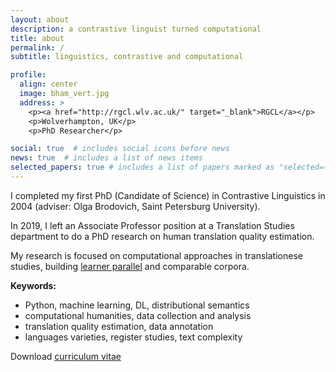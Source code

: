 ```yaml
---
layout: about
description: a contrastive linguist turned computational
title: about
permalink: /
subtitle: linguistics, contrastive and computational

profile:
  align: center
  image: bham_vert.jpg
  address: >
    <p><a href="http://rgcl.wlv.ac.uk/" target="_blank">RGCL</a></p>
    <p>Wolverhampton, UK</p>
    <p>PhD Researcher</p>

social: true  # includes social icons before news
news: true  # includes a list of news items
selected_papers: true # includes a list of papers marked as "selected={true}"
---
```


I completed my first PhD (Candidate of Science) in Contrastive Linguistics in 2004 (adviser: Olga Brodovich, Saint Petersburg University).

In 2019, I left an Associate Professor position at a Translation Studies department to do a PhD research on human translation quality estimation.

My research is focused on computational approaches in translationese studies, building <a href="https://www.rus-ltc.org/static/html/about.html" target="_blank">learner parallel</a> and comparable corpora.

**Keywords:**
<ul>
    <li>Python, machine learning, DL, distributional semantics</li>
    <li>computational humanities, data collection and analysis</li>
    <li>translation quality estimation, data annotation</li>
    <li>languages varieties, register studies, text complexity</li>
</ul>
Download <a href="../../../latex/en_kunilovskaya_academic-CV_July10-2022.pdf" target="blank">curriculum vitae</a>
<!--- ; <a href="../../../latex/kunilovskaya_europass_13Apr2022.pdf" target="blank">Europass</a> --->